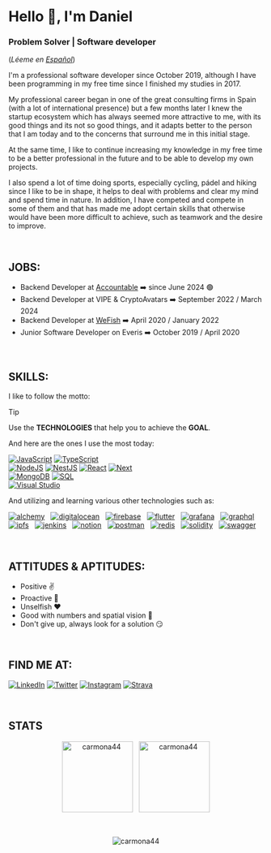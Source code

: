 # Hello 👋, I'm Daniel

### Problem Solver | Software developer

(_Léeme en [Español](https://github.com/carmona44/carmona44/blob/main/LEEME.md)_)

I'm a professional software developer since October 2019, although I have been programming in my free time since I finished my studies in 2017.

My professional career began in one of the great consulting firms in Spain (with a lot of international presence) but a few months later I knew the startup ecosystem which has always seemed more attractive to me, with its good things and its not so good things, and it adapts better to the person that I am today and to the concerns that surround me in this initial stage.

At the same time, I like to continue increasing my knowledge in my free time to be a better professional in the future and to be able to develop my own projects.

I also spend a lot of time doing sports, especially cycling, pádel and hiking since I like to be in shape, it helps to deal with problems and clear my mind and spend time in nature. In addition, I have competed and compete in some of them and that has made me adopt certain skills that otherwise would have been more difficult to achieve, such as teamwork and the desire to improve.

</br>

## JOBS:

- Backend Developer at [Accountable](https://www.accountable.eu/) ➡️ since June 2024 🟢
- Backend Developer at VIPE & CryptoAvatars ➡️ September 2022 / March 2024
- Backend Developer at [WeFish](https://play.google.com/store/apps/details?id=com.inup.wefish&hl=es&gl=US) ➡️ April 2020 / January 2022
- Junior Software Developer on Everis ➡️ October 2019 / April 2020

</br>

## SKILLS:

I like to follow the motto:

> [!TIP]
> Use the **TECHNOLOGIES** that help you to achieve the **GOAL**.

And here are the ones I use the most today:

[![JavaScript](https://img.shields.io/badge/JavaScript-F7DF1E?style=for-the-badge&logo=javascript&logoColor=white&labelColor=101010)]()
[![TypeScript](https://img.shields.io/badge/TypeScript-0B1DFF?style=for-the-badge&logo=typescript&logoColor=white&labelColor=101010)]()
</br>
[![NodeJS](https://img.shields.io/badge/Node.JS-339933?style=for-the-badge&logo=node.js&logoColor=white&labelColor=101010)]()
[![NestJS](https://img.shields.io/badge/NestJS-FC0000?style=for-the-badge&logo=nestjs&logoColor=white&labelColor=101010)]()
[![React](https://img.shields.io/badge/React-61dafb?style=for-the-badge&logo=react&logoColor=white&labelColor=101010)]()
[![Next](https://img.shields.io/badge/Next-000000?style=for-the-badge&logo=nextdotjs&logoColor=white&labelColor=101010)]()
</br>
[![MongoDB](https://img.shields.io/badge/MongoDB-47A248?style=for-the-badge&logo=mongodb&logoColor=white&labelColor=101010)]()
[![SQL](https://img.shields.io/badge/SQL-4479A1?style=for-the-badge&logo=postgresql&logoColor=white&labelColor=101010)]()
</br>
[![Visual Studio](https://img.shields.io/badge/VisualStudioCode-0066B8?style=for-the-badge&logo=visual-studio-code&logoColor=white&labelColor=101010)]()
</br>

And utilizing and learning various other technologies such as:

[![alchemy](https://github.com/carmona44/carmona44/assets/19225785/5f167476-38fe-4336-9cce-2345360d4726)](https://www.alchemy.com/)
&nbsp;
[![digitalocean](https://github.com/carmona44/carmona44/assets/19225785/69b46ad1-e3f3-4a60-ac74-5c0983e875ff)](https://www.digitalocean.com/)
&nbsp;
[![firebase](https://github.com/carmona44/carmona44/assets/19225785/ee065d0d-8a5b-4197-8185-80b431177e47)](https://firebase.google.com/)
&nbsp;
[![flutter](https://github.com/carmona44/carmona44/assets/19225785/69bdddd8-932a-4cb0-b659-95fb50cc5899)](https://flutter.dev/)
&nbsp;
[![grafana](https://github.com/carmona44/carmona44/assets/19225785/ef44e8fe-f7dd-44ab-abef-1f39f0ecb55a)](https://grafana.com/)
&nbsp;
[![graphql](https://github.com/carmona44/carmona44/assets/19225785/574b3840-6b9b-4693-a9b3-3746916cb9a6)](https://graphql.org/)
&nbsp;
[![ipfs](https://github.com/carmona44/carmona44/assets/19225785/178d17f7-60ff-40a4-b4fc-7b6caa6ad9de)](https://ipfs.tech/)
&nbsp;
[![jenkins](https://github.com/carmona44/carmona44/assets/19225785/60ec49e0-59c3-4eef-9f82-fe861e9c7d11)](https://www.jenkins.io/)
&nbsp;
[![notion](https://github.com/carmona44/carmona44/assets/19225785/163127f7-348b-4fd2-aaac-47a2961e6aac)](https://www.notion.so/)
&nbsp;
[![postman](https://github.com/carmona44/carmona44/assets/19225785/78c22f3e-0502-4963-8515-d2e58241a1f1)](https://www.postman.com/)
&nbsp;
[![redis](https://github.com/carmona44/carmona44/assets/19225785/a7ba569e-70e6-4c11-9e7e-96ee9d3e8f1e)](https://redis.io/)
&nbsp;
[![solidity](https://github.com/carmona44/carmona44/assets/19225785/aadd0827-a1bc-40df-9c8b-6623a4075427)](https://soliditylang.org/)
&nbsp;
[![swagger](https://github.com/carmona44/carmona44/assets/19225785/8dfe8fef-e0c1-4f88-9341-0e6d2f5adcf2)](https://swagger.io/)

</br>

## ATTITUDES & APTITUDES:

- Positive ✌️
- Proactive 💪
- Unselfish ❤️
- Good with numbers and spatial vision 🔢
- Don't give up, always look for a solution 😏

</br>

## FIND ME AT:

[![LinkedIn](https://img.shields.io/badge/LinkedIn-Daniel_Carmona-0077B5?style=for-the-badge&logo=linkedin&logoColor=white&labelColor=101010)](https://www.linkedin.com/in/daniel-carmona-alarc%C3%B3n-46045ab1/)
[![Twitter](https://img.shields.io/badge/Twitter-@carmona44-1DA1F2?style=for-the-badge&logo=twitter&logoColor=white&labelColor=101010)](https://twitter.com/Carmona44)
[![Instagram](https://img.shields.io/badge/Instagram-@carmona44-E4405F?style=for-the-badge&logo=instagram&logoColor=white&labelColor=101010)](https://www.instagram.com/carmona44/)
[![Strava](https://img.shields.io/badge/Strava-Daniel_Carmona-fc5200?style=for-the-badge&logo=strava&logoColor=white&labelColor=101010)](https://www.strava.com/athletes/6878230)

</br>

## STATS

<p align="center">
<img height="140" src="https://github-readme-stats.vercel.app/api/top-langs?username=carmona44&show_icons=true&locale=en&layout=compact&theme=algolia" alt="carmona44" />
&nbsp;
<img height="140" src="https://github-readme-stats.vercel.app/api?username=carmona44&show_icons=true&locale=en&theme=algolia" alt="carmona44" />
</p>

</br>

<p align="center"> <img src="https://komarev.com/ghpvc/?username=carmona44&label=Profile%20views&color=0e75b6&style=flat" alt="carmona44" /> </p>

